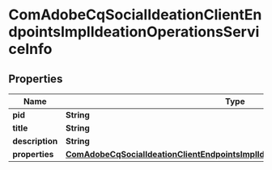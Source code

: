 

# ComAdobeCqSocialIdeationClientEndpointsImplIdeationOperationsServiceInfo

## Properties

Name | Type | Description | Notes
------------ | ------------- | ------------- | -------------
**pid** | **String** |  |  [optional]
**title** | **String** |  |  [optional]
**description** | **String** |  |  [optional]
**properties** | [**ComAdobeCqSocialIdeationClientEndpointsImplIdeationOperationsServiceProperties**](ComAdobeCqSocialIdeationClientEndpointsImplIdeationOperationsServiceProperties.md) |  |  [optional]



